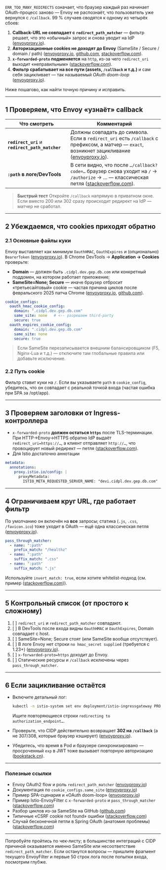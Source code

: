 `ERR_TOO_MANY_REDIRECTS` означает, что браузер каждый раз начинает OAuth-процесс заново — Envoy не распознаёт, что пользователь уже вернулся с `/callback`. 99 % случаев сводятся к одному из четырёх сбоев:

1. **Callback-URL не совпадает с `redirect_path_matcher`** — фильтр решает, что это «обычный» запрос и снова уводит на IdP ([envoyproxy.io][1]).
2. **Авторизационные cookies не доходят до Envoy** (SameSite / Secure / domain / path) ([envoyproxy.io][2], [github.com][3], [stackoverflow.com][4]).
3. **`x-forwarded-proto` подменяется** на `http`, из-за чего `redirect_uri` выходит «неправильным» ([stackoverflow.com][5]).
4. **Фильтр срабатывает на все пути (assets, `/callback` и т.д.)** и сам себя зацикливает — так называемый *OAuth doom-loop* ([envoyproxy.io][6]).

Ниже пошагово, как найти точную причину и исправить.

---

## 1  Проверяем, что Envoy «узнаёт» callback

| Что смотреть                                     | Комментарий                                                                                                                                       |
| ------------------------------------------------ | ------------------------------------------------------------------------------------------------------------------------------------------------- |
| **`redirect_uri`** и **`redirect_path_matcher`** | Должны совпадать до символа. Если в `redirect_uri` есть `/callback` с префиксом, а матчер — `exact`, возникнет зацикливание ([envoyproxy.io][1]). |
| **`:path` в логе/DevTools**                      | В сети видно, что после `…/callback?code=…` браузер снова уходит на `/` → `/authorize` → … — классическая петля ([stackoverflow.com][7]).         |

> **Быстрый тест**
> Откройте `/callback` напрямую в приватном окне. Если вместо 200 или 302 сразу происходит редирект на IdP — матчер не сработал.

---

## 2  Убеждаемся, что cookies приходят обратно

### 2.1 Основные файлы куки

Envoy выставляет как минимум `OauthHMAC`, `OauthExpires` и (опционально) `BearerToken` ([envoyproxy.io][1]). В Chrome DevTools → **Application → Cookies** проверьте:

* **Domain** — должен быть `.cidpl.dev.gep.db.com` или конкретный поддомен, на котором работает приложение;
* **SameSite=None; Secure** — иначе браузер отбросит «третьесайтовый» cookie — частая причина циклов после февральского 2025 патча Chrome ([envoyproxy.io][2], [github.com][3]).

```yaml
cookie_configs:
  oauth_hmac_cookie_config:
    domain: ".cidpl.dev.gep.db.com"
    same_site: none   # <-- разрешаем third-party
    secure: true
  oauth_expires_cookie_config:
    domain: ".cidpl.dev.gep.db.com"
    same_site: none
    secure: true
```

> Если SameSite перезаписывается внешним балансировщиком (F5, Nginx-Lua и т.д.) — отключите там глобальные правила или добавьте исключение.

### 2.2 Путь cookie

Фильтр ставит куки на `/`.
Если вы указываете `path` в `cookie_config`, убедитесь, что он совпадает с реальной точкой входа (частая ошибка при SPA за /opt/app).

---

## 3  Проверяем заголовки от Ingress-контроллера

* `x-forwarded-proto` **должен остаться `https`** после TLS-терминации.
  При HTTP->Envoy->HTTPS обратно IdP выдаёт `redirect_uri=https://…`, а клиент отправляет `http://…`, что провоцирует новый редирект — петля ([stackoverflow.com][5]).
* Для Istio достаточно аннотации

```yaml
metadata:
  annotations:
    proxy.istio.io/config: |
      proxyMetadata:
        ISTIO_META_REQUESTED_SERVER_NAME: "devi.cidpl.dev.gep.db.com"
```

---

## 4  Ограничиваем круг URL, где работает фильтр

По умолчанию он включён на **все** запросы; статика (`.js`, `.css`, `/favicon.ico`) тоже уходит в OAuth — ещё одна классическая петля ([envoyproxy.io][6]).

```yaml
pass_through_matcher:
  - name: ":path"
    prefix_match: "/healthz"
  - name: ":path"
    suffix_match: ".css"
  - name: ":path"
    suffix_match: ".js"
```

Используйте `invert_match: true`, если хотите whitelist-подход (см. пример ([stackoverflow.com][5])).

---

## 5  Контрольный список (от простого к сложному)

1. [ ] `redirect_uri` и `redirect_path_matcher` совпадают.
2. [ ] В DevTools после входа видны `OauthHMAC` и `OauthExpires`, Domain совпадает с host.
3. [ ] SameSite=None; Secure стоят (или SameSite вообще отсутствует).
4. [ ] В логе Envoy нет строки `no hmac_secret supplied` (требуется с 1.23+) ([envoyproxy.io][6]).
5. [ ] `x-forwarded-proto=https` доходит до Envoy.
6. [ ] Статические ресурсы и `/callback` исключены через `pass_through_matcher`.

---

## 6  Если зацикливание остаётся

* Включите детальный лог:

  ```bash
  kubectl -n istio-system set env deployment/istio-ingressgateway PROXY_LOG_LEVEL=debug
  ```

  Ищите повторяющиеся строки `redirecting to authorization_endpoint…`.
* Проверьте, что CIDP действительно возвращает **302 на `/callback`** (а не 307/308, которые браузер кэширует) ([envoyproxy.io][1]).
* Убедитесь, что время в Pod и браузере синхронизировано — просроченный `exp` в JWT тоже вызывает повторную авторизацию ([bookstack.cn][8]).

---

### Полезные ссылки

* Envoy OAuth2 flow и роль `redirect_path_matcher` ([envoyproxy.io][1])
* Документация по `cookie_configs.same_site` ([envoyproxy.io][2])
* Пример SPA-сценария и «OAuth doom-loop» ([envoyproxy.io][6])
* Пример Istio-EnvoyFilter c `x-forwarded-proto` и `pass_through_matcher` ([stackoverflow.com][5])
* Разбор циклов из-за SameSite на GitHub ([github.com][3])
* Типичные «CSRF cookie not found» ошибки ([stackoverflow.com][4])
* Случай бесконечной петли в Spring OAuth (анатомия проблемы) ([stackoverflow.com][7])

---

Попробуйте пройтись по чек-листу; в большинстве интеграций с CIDP причиной оказывается именно SameSite или несоответствие `redirect_path_matcher`. Если останутся вопросы — пришлите фрагмент текущего EnvoyFilter и первые 50 строк лога после попытки входа, посмотрим глубже.

[1]: https://www.envoyproxy.io/docs/envoy/latest/configuration/http/http_filters/oauth2_filter?utm_source=chatgpt.com "OAuth2 — envoy 1.35.0-dev-6242c9 documentation"
[2]: https://www.envoyproxy.io/docs/envoy/latest/api-v3/extensions/filters/http/oauth2/v3/oauth.proto?utm_source=chatgpt.com "OAuth (proto) — envoy 1.35.0-dev-418953 documentation"
[3]: https://github.com/oauth2-proxy/oauth2-proxy/issues/2830?utm_source=chatgpt.com "[Support]: Unable to find a valid CSRF token when being redirected ..."
[4]: https://stackoverflow.com/questions/77504002/oauth2-proxy-and-subdomains-unable-to-obtain-csrf-cookie?utm_source=chatgpt.com "oauth2-proxy and subdomains - unable to obtain CSRF cookie"
[5]: https://stackoverflow.com/questions/72818784/implement-envoy-oauth2-filter-with-disabled-routes "oauth 2.0 - Implement Envoy OAuth2 filter with disabled routes - Stack Overflow"
[6]: https://www.envoyproxy.io/docs/envoy/latest/start/sandboxes/single-page-app "Single page React app (with OAuth) — envoy 1.35.0-dev-a0f7f0 documentation"
[7]: https://stackoverflow.com/questions/62388299/spring-security-oauth2-client-too-many-redirect "java - Spring security oauth2 client - too many redirect - Stack Overflow"
[8]: https://www.bookstack.cn/read/envoy-1.21-en/1485ae5003444e40.md?utm_source=chatgpt.com "OAuth2 - 《Envoy Proxy 1.21 Documentation》 - 书栈网 · BookStack"
